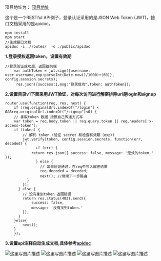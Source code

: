 项目地址为：
[项目地址](https://github.com/harryluo163/cloud-server)


这个是一个RESTful API例子，登录认证采用的是JSON Web Token (JWT)，接口文档采用的是apidoc。

```
npm install
npm start
//生成接口文档
apidoc -i ./routes/  -o ./public/apidoc
```

**1.登录授权返回token，设置有效期**
```
//登录验证成功后，返回给前端
    var authToken = jwt.sign({username: user.username,exp:parseInt(Date.now()/1000)+(60)}, config.session.secrets);
     res.json({success:1,msg:"登录成功",token: authToken});

```



**2.设置目录v1下面采用JWT验证，对每次访问进行解密排除url是login和signup**

```
router.use(function(req, res, next) {
    if (req.originalUrl.indexOf("/login") < 0&&req.originalUrl.indexOf("/signup")<0) {
    // 拿取token 数据 按照自己传递方式写
    var token = req.body.token || req.query.token || req.headers['x-access-token'];
    if (token) {
        // 解码 token (验证 secret 和检查有效期（exp）)
        jwt.verify(token, config.session.secrets, function(err, decoded) {
              if (err) {
            return res.json({ success: false, message: '无效的token.' });
              } else {
                // 如果验证通过，在req中写入解密结果
                req.decoded = decoded;
                next(); //继续下一步路由
          }
        });
      } else {
        // 没有拿到token 返回错误
        return res.status(403).send({
            success: false,
            message: '没有找到token.'
        });
      }
    }else{
        next();
    }
    });
```

**3.设置api注释自动生成文档,具体参考[apidoc](https://github.com/apidoc/apidoc)**

![这里写图片描述](https://img-blog.csdn.net/20180522111948607?watermark/2/text/aHR0cHM6Ly9ibG9nLmNzZG4ubmV0L3EzNTg1OTE0/font/5a6L5L2T/fontsize/400/fill/I0JBQkFCMA==/dissolve/70)
![这里写图片描述](https://img-blog.csdn.net/2018052211211640?watermark/2/text/aHR0cHM6Ly9ibG9nLmNzZG4ubmV0L3EzNTg1OTE0/font/5a6L5L2T/fontsize/400/fill/I0JBQkFCMA==/dissolve/70)
![这里写图片描述](https://img-blog.csdn.net/20180522112122880?watermark/2/text/aHR0cHM6Ly9ibG9nLmNzZG4ubmV0L3EzNTg1OTE0/font/5a6L5L2T/fontsize/400/fill/I0JBQkFCMA==/dissolve/70)
![这里写图片描述](https://img-blog.csdn.net/20180522112306352?watermark/2/text/aHR0cHM6Ly9ibG9nLmNzZG4ubmV0L3EzNTg1OTE0/font/5a6L5L2T/fontsize/400/fill/I0JBQkFCMA==/dissolve/70)

